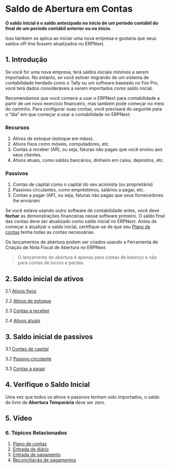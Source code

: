 # Saldo de Abertura em Contas


**O saldo inicial é o saldo antecipado no início de um período contábil do final de um período contábil anterior ou no início.**


Isso também se aplica ao iniciar uma nova empresa e gostaria que seus saldos off-line fossem atualizados no ERPNext.


## 1. Introdução


Se você for uma nova empresa, terá saldos iniciais mínimos a serem importados. No entanto, se você estiver migrando de um sistema de contabilidade herdado como o Tally ou um software baseado no Fox Pro, você terá dados consideráveis ​​a serem importados como saldo inicial.


Recomendamos que você comece a usar o ERPNext para contabilidade a partir de um novo exercício financeiro, mas também pode começar no meio do caminho. Para configurar suas contas, você precisará do seguinte para o “dia” em que começar a usar a contabilidade no ERPNext:


### Recursos


1. Ativos de estoque (estoque em mãos).
2. Ativos fixos como móveis, computadores, etc.
3. Contas a receber (AR), ou seja, faturas não pagas que você enviou aos seus clientes.
4. Ativos atuais, como saldos bancários, dinheiro em caixa, depósitos, etc.


### Passivos


1. Contas de capital como o capital do seu acionista (ou proprietário)
2. Passivos circulantes, como empréstimos, salários a pagar, etc.
3. Contas a pagar (AP), ou seja, faturas não pagas que seus fornecedores lhe enviaram


Se você estava usando outro software de contabilidade antes, você deve **fechar** as demonstrações financeiras nesse software primeiro. O saldo final das contas deve ser atualizado como saldo inicial no ERPNext. Antes de começar a atualizar o saldo inicial, certifique-se de que seu [Plano de contas](/docs/pt/accounts/chart-of-accounts) tenha todas as contas necessárias.


Os lançamentos de abertura podem ser criados usando a Ferramenta de Criação de Nota Fiscal de Abertura no ERPNext.



> 
> O lançamento de abertura é apenas para contas de balanço e não para contas de lucros e perdas.
> 
> 
> 


## 2. Saldo inicial de ativos


2.1 [Ativos fixos](/docs/pt/accounts/opening-balance/fixed_assets)


2.2 [Ativos de estoque](/docs/pt/stock/opening-stock)


2.3 [Contas a receber](/docs/pt/accounts/opening-balance/accounts_receivable)


2.4 [Ativos atuais](/docs/pt/accounts/opening-balance/current_assets)


## 3. Saldo inicial de passivos


3.1 [Contas de capital](/docs/pt/accounts/opening-balance/capital_accounts)


3.2 [Passivo circulante](/docs/pt/accounts/opening-balance/current_liabilities)


3.3 [Contas a pagar](/docs/pt/accounts/opening-balance/accounts_payable)


## 4. Verifique o Saldo Inicial


Uma vez que todos os ativos e passivos tenham sido importados, o saldo do livro de **Abertura Temporária** deve ser zero.


## 5. Vídeo








### 6. Tópicos Relacionados


1. [Plano de contas](/docs/pt/accounts/chart-of-accounts)
2. [Entrada de diário](/docs/pt/accounts/journal-entry)
3. [Entrada de pagamento](/docs/pt/accounts/payment-entry)
4. [Reconciliação de pagamentos](/docs/pt/accounts/payment-reconciliation)
